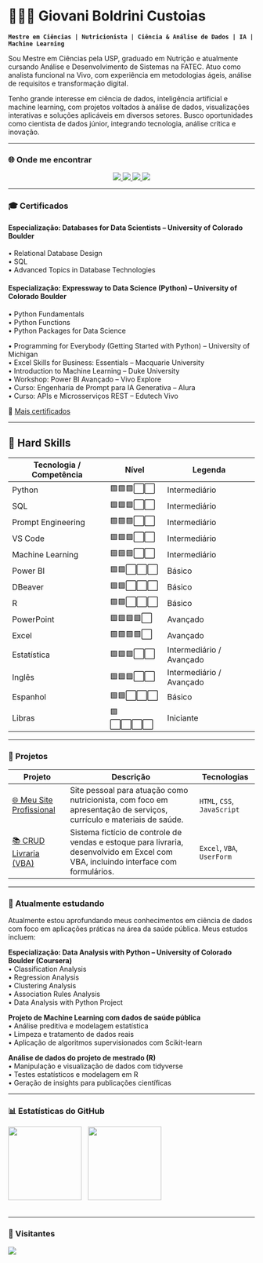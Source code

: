 # 👨🏻‍💻 Giovani Boldrini Custoias

**`Mestre em Ciências | Nutricionista | Ciência & Análise de Dados | IA | Machine Learning`**


Sou Mestre em Ciências pela USP, graduado em Nutrição e atualmente cursando Análise e Desenvolvimento de Sistemas na FATEC. Atuo como analista funcional na Vivo, com experiência em metodologias ágeis, análise de requisitos e transformação digital.

Tenho grande interesse em ciência de dados, inteligência artificial e machine learning, com projetos voltados à análise de dados, visualizações interativas e soluções aplicáveis em diversos setores. Busco oportunidades como cientista de dados júnior, integrando tecnologia, análise crítica e inovação.

---

### 🌐 Onde me encontrar

<p align="center">
  <a href="https://nutricionistacustoias.com.br" target="_blank">
    <img src="https://img.shields.io/badge/Site-nutricionistacustoias.com.br-1f425f?style=for-the-badge&logo=google-chrome&logoColor=white" />
  </a>
  <a href="https://www.instagram.com/nutricionistacustoias" target="_blank">
    <img src="https://img.shields.io/badge/@nutricionistacustoias-E4405F?style=for-the-badge&logo=instagram&logoColor=white" />
  </a>
  <a href="https://www.linkedin.com/in/giovani-boldrini-custoias-63312516a" target="_blank">
    <img src="https://img.shields.io/badge/LinkedIn-Giovani%20Boldrini%20Custoias-0077B5?style=for-the-badge&logo=linkedin&logoColor=white" />
</a>
  <a href="https://lattes.cnpq.br/7873063857752307" target="_blank">
    <img src="https://img.shields.io/badge/Lattes-Currículo%20Lattes-4B0082?style=for-the-badge&logo=readme&logoColor=white" />
</a>
    

</p>

---

### 🎓 Certificados

#### Especialização: Databases for Data Scientists – University of Colorado Boulder  
• Relational Database Design  
• SQL  
• Advanced Topics in Database Technologies  

#### Especialização: Expressway to Data Science (Python) – University of Colorado Boulder  
• Python Fundamentals  
• Python Functions  
• Python Packages for Data Science  

• Programming for Everybody (Getting Started with Python) – University of Michigan    
• Excel Skills for Business: Essentials – Macquarie University  
• Introduction to Machine Learning – Duke University    
• Workshop: Power BI Avançado – Vivo Explore  
• Curso: Engenharia de Prompt para IA Generativa – Alura   
• Curso: APIs e Microsserviços REST – Edutech Vivo  


📜 [Mais certificados](CERTIFICACOES.md)

---

## 🧠 Hard Skills

| Tecnologia / Competência         | Nível         | Legenda         |
|----------------------------------|---------------|-----------------|
| Python                           | 🟩🟩🟩⬜⬜       | Intermediário   |
| SQL                              | 🟩🟩🟩⬜⬜       | Intermediário   |
| Prompt Engineering               | 🟩🟩🟩⬜⬜       | Intermediário   |
| VS Code                          | 🟩🟩🟩⬜⬜       | Intermediário   |
| Machine Learning                 | 🟩🟩🟩⬜⬜       | Intermediário   |
| Power BI                         | 🟩🟩⬜⬜⬜       | Básico          |
| DBeaver                          | 🟩🟩⬜⬜⬜       | Básico          |
| R                                | 🟩🟩⬜⬜⬜       | Básico          |
| PowerPoint                       | 🟩🟩🟩🟩⬜       | Avançado        |
| Excel                            | 🟩🟩🟩🟩⬜       | Avançado        |
| Estatística                      | 🟩🟩🟩⬜⬜       | Intermediário / Avançado   |
| Inglês                           | 🟩🟩🟩⬜⬜       | Intermediário / Avançado|
| Espanhol                         | 🟩🟩⬜⬜⬜       | Básico          |
| Libras                           | 🟩⬜⬜⬜⬜       | Iniciante       |

---


### 🚀 Projetos

| Projeto | Descrição | Tecnologias |
|--------|-----------|-------------|
| [🌐 Meu Site Profissional](https://github.com/Gbcustoias/meusite) | Site pessoal para atuação como nutricionista, com foco em apresentação de serviços, currículo e materiais de saúde. | `HTML`, `CSS`, `JavaScript` |
| [📚 CRUD Livraria (VBA)](https://github.com/Gbcustoias/livraria) | Sistema fictício de controle de vendas e estoque para livraria, desenvolvido em Excel com VBA, incluindo interface com formulários. | `Excel`, `VBA`, `UserForm` |

---



### 📖 Atualmente estudando

Atualmente estou aprofundando meus conhecimentos em ciência de dados com foco em aplicações práticas na área da saúde pública. Meus estudos incluem:

**Especialização: Data Analysis with Python – University of Colorado Boulder (Coursera)**  
• Classification Analysis  
• Regression Analysis  
• Clustering Analysis   
• Association Rules Analysis  
• Data Analysis with Python Project    

**Projeto de Machine Learning com dados de saúde pública**  
• Análise preditiva e modelagem estatística  
• Limpeza e tratamento de dados reais  
• Aplicação de algoritmos supervisionados com Scikit-learn  

**Análise de dados do projeto de mestrado (R)**  
• Manipulação e visualização de dados com tidyverse  
• Testes estatísticos e modelagem em R  
• Geração de insights para publicações científicas


---

### 📊 Estatísticas do GitHub

<p>
  <img align="left" height="150" style="padding-right: 10px;" src="https://github-readme-stats.vercel.app/api?username=Gbcustoias&show_icons=true&theme=tokyonight&include_all_commits=true&locale=pt-br" />
  <img align="left" height="150" src="https://github-readme-stats.vercel.app/api/top-langs/?username=Gbcustoias&repo=meusite&theme=tokyonight&layout=compact&custom_title=Linguagens+do+Site&langs_count=3" />
</p>

<br><br><br><br><br><br><br><br><br><br>

---

### 👀 Visitantes

<p>
  <img src="https://komarev.com/ghpvc/?username=Gbcustoias&color=blue&style=for-the-badge" />
</p>
